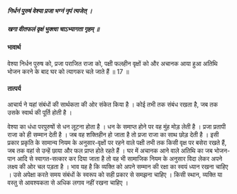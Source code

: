 ##### निर्धनं पुरुषं वेश्या प्रजा भग्नं नृपं त्यजेत् ।
##### खगा वीतफलं वृक्षं भुक्त्वा चाऽभ्यागता गृहम् ॥

#### भावार्थ

वेश्या निर्धन पुरुष को, प्रजा पराजित राजा को, पक्षी फलहीन वृक्षों को और अचानक आया हुआ अतिथि भोजन करने के बाद घर को त्यागकर चले जाते हैं ॥ 17 ॥

#### तात्पर्य

आचार्य ने यहां संबंधों की सार्थकता की ओर संकेत किया है । कोई तभी तक संबंध रखता है, जब तक उसके स्वार्थ की पूर्ति होती है ।

वेश्या का धंधा परपुरुषों से धन लूटना होता है । धन के समाप्त होने पर वह मुंह मोड़ लेती है । प्रजा प्रतापी राजा को ही सम्मान देती है । जब वह शक्तिहीन हो जाता है तो प्रजा राजा का साथ छोड़ देती है । इसी प्रकार प्रकृति के सामान्य नियम के अनुसार-वृक्षों पर रहने वाले पक्षी तभी तक किसी वृक्ष पर बसेरा रखते हैं, जब तक वहां से उन्हें छाया और फल प्राप्त होते रहते हैं । घर में अचानक आने वाले अतिथि का जब भोजन-पान आदि से स्वागत-सत्कार कर दिया जाता है तो वह भी सामाजिक नियम के अनुसार विदा लेकर अपने लक्ष्य की ओर चल पड़ता है । भाव यह है कि व्यक्ति को अपने सम्मान की रक्षा का स्वयं ध्यान रखना चाहिए । उसे अपेक्षा करते समय संबंधों के स्वरूप को सही प्रकार से समझना चाहिए । किसी स्थान, व्यक्ति या वस्तु से आवश्यकता से अधिक लगाव नहीं रखना चाहिए ।